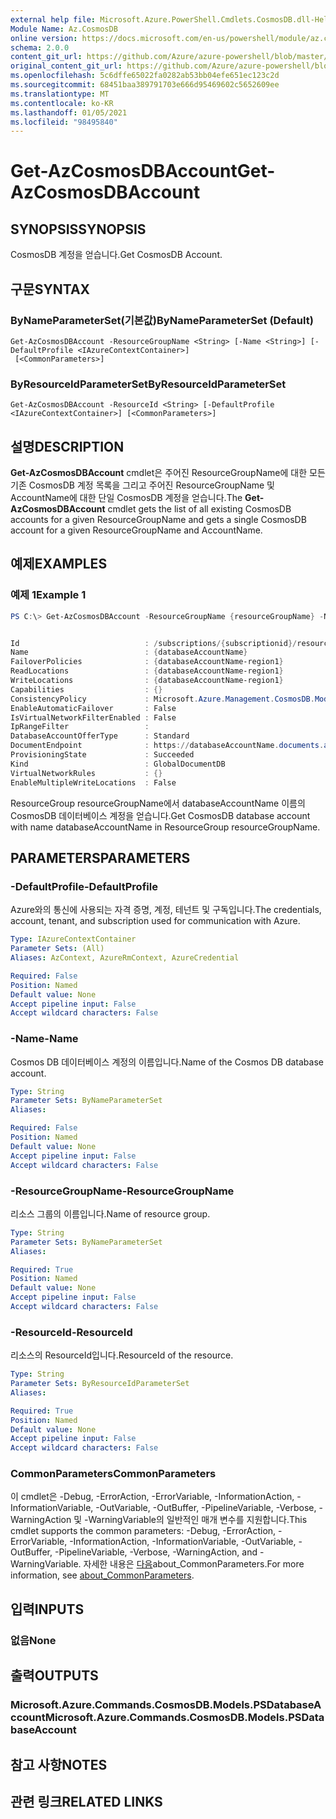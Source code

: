 ```yaml
---
external help file: Microsoft.Azure.PowerShell.Cmdlets.CosmosDB.dll-Help.xml
Module Name: Az.CosmosDB
online version: https://docs.microsoft.com/en-us/powershell/module/az.cosmosdb/get-azcosmosdbaccount
schema: 2.0.0
content_git_url: https://github.com/Azure/azure-powershell/blob/master/src/CosmosDB/CosmosDB/help/Get-AzCosmosDBAccount.md
original_content_git_url: https://github.com/Azure/azure-powershell/blob/master/src/CosmosDB/CosmosDB/help/Get-AzCosmosDBAccount.md
ms.openlocfilehash: 5c6dffe65022fa0282ab53bb04efe651ec123c2d
ms.sourcegitcommit: 68451baa389791703e666d95469602c5652609ee
ms.translationtype: MT
ms.contentlocale: ko-KR
ms.lasthandoff: 01/05/2021
ms.locfileid: "98495840"
---
```

# <span data-ttu-id="ec49d-101">Get-AzCosmosDBAccount</span><span class="sxs-lookup"><span data-stu-id="ec49d-101">Get-AzCosmosDBAccount</span></span>

## <span data-ttu-id="ec49d-102">SYNOPSIS</span><span class="sxs-lookup"><span data-stu-id="ec49d-102">SYNOPSIS</span></span>
<span data-ttu-id="ec49d-103">CosmosDB 계정을 얻습니다.</span><span class="sxs-lookup"><span data-stu-id="ec49d-103">Get CosmosDB Account.</span></span>

## <span data-ttu-id="ec49d-104">구문</span><span class="sxs-lookup"><span data-stu-id="ec49d-104">SYNTAX</span></span>

### <span data-ttu-id="ec49d-105">ByNameParameterSet(기본값)</span><span class="sxs-lookup"><span data-stu-id="ec49d-105">ByNameParameterSet (Default)</span></span>
```
Get-AzCosmosDBAccount -ResourceGroupName <String> [-Name <String>] [-DefaultProfile <IAzureContextContainer>]
 [<CommonParameters>]
```

### <span data-ttu-id="ec49d-106">ByResourceIdParameterSet</span><span class="sxs-lookup"><span data-stu-id="ec49d-106">ByResourceIdParameterSet</span></span>
```
Get-AzCosmosDBAccount -ResourceId <String> [-DefaultProfile <IAzureContextContainer>] [<CommonParameters>]
```

## <span data-ttu-id="ec49d-107">설명</span><span class="sxs-lookup"><span data-stu-id="ec49d-107">DESCRIPTION</span></span>
<span data-ttu-id="ec49d-108">**Get-AzCosmosDBAccount** cmdlet은 주어진 ResourceGroupName에 대한 모든 기존 CosmosDB 계정 목록을 그리고 주어진 ResourceGroupName 및 AccountName에 대한 단일 CosmosDB 계정을 얻습니다.</span><span class="sxs-lookup"><span data-stu-id="ec49d-108">The **Get-AzCosmosDBAccount** cmdlet gets the list of all existing CosmosDB accounts for a given ResourceGroupName and gets a single CosmosDB account for a given ResourceGroupName and AccountName.</span></span>

## <span data-ttu-id="ec49d-109">예제</span><span class="sxs-lookup"><span data-stu-id="ec49d-109">EXAMPLES</span></span>

### <span data-ttu-id="ec49d-110">예제 1</span><span class="sxs-lookup"><span data-stu-id="ec49d-110">Example 1</span></span>
```powershell
PS C:\> Get-AzCosmosDBAccount -ResourceGroupName {resourceGroupName} -Name {databaseAccountName}


Id                            : /subscriptions/{subscriptionid}/resourceGroups/{resourceGroupName}/providers/Microsoft.DocumentDB/databaseAccounts/{databaseAccountName}
Name                          : {databaseAccountName}
FailoverPolicies              : {databaseAccountName-region1}
ReadLocations                 : {databaseAccountName-region1}
WriteLocations                : {databaseAccountName-region1}
Capabilities                  : {}
ConsistencyPolicy             : Microsoft.Azure.Management.CosmosDB.Models.ConsistencyPolicy
EnableAutomaticFailover       : False
IsVirtualNetworkFilterEnabled : False
IpRangeFilter                 :
DatabaseAccountOfferType      : Standard
DocumentEndpoint              : https://databaseAccountName.documents.azure.com:443/
ProvisioningState             : Succeeded
Kind                          : GlobalDocumentDB
VirtualNetworkRules           : {}
EnableMultipleWriteLocations  : False
```

<span data-ttu-id="ec49d-111">ResourceGroup resourceGroupName에서 databaseAccountName 이름의 CosmosDB 데이터베이스 계정을 얻습니다.</span><span class="sxs-lookup"><span data-stu-id="ec49d-111">Get CosmosDB database account with name databaseAccountName in ResourceGroup resourceGroupName.</span></span>

## <span data-ttu-id="ec49d-112">PARAMETERS</span><span class="sxs-lookup"><span data-stu-id="ec49d-112">PARAMETERS</span></span>

### <span data-ttu-id="ec49d-113">-DefaultProfile</span><span class="sxs-lookup"><span data-stu-id="ec49d-113">-DefaultProfile</span></span>
<span data-ttu-id="ec49d-114">Azure와의 통신에 사용되는 자격 증명, 계정, 테넌트 및 구독입니다.</span><span class="sxs-lookup"><span data-stu-id="ec49d-114">The credentials, account, tenant, and subscription used for communication with Azure.</span></span>

```yaml
Type: IAzureContextContainer
Parameter Sets: (All)
Aliases: AzContext, AzureRmContext, AzureCredential

Required: False
Position: Named
Default value: None
Accept pipeline input: False
Accept wildcard characters: False
```

### <span data-ttu-id="ec49d-115">-Name</span><span class="sxs-lookup"><span data-stu-id="ec49d-115">-Name</span></span>
<span data-ttu-id="ec49d-116">Cosmos DB 데이터베이스 계정의 이름입니다.</span><span class="sxs-lookup"><span data-stu-id="ec49d-116">Name of the Cosmos DB database account.</span></span>

```yaml
Type: String
Parameter Sets: ByNameParameterSet
Aliases:

Required: False
Position: Named
Default value: None
Accept pipeline input: False
Accept wildcard characters: False
```

### <span data-ttu-id="ec49d-117">-ResourceGroupName</span><span class="sxs-lookup"><span data-stu-id="ec49d-117">-ResourceGroupName</span></span>
<span data-ttu-id="ec49d-118">리소스 그룹의 이름입니다.</span><span class="sxs-lookup"><span data-stu-id="ec49d-118">Name of resource group.</span></span>

```yaml
Type: String
Parameter Sets: ByNameParameterSet
Aliases:

Required: True
Position: Named
Default value: None
Accept pipeline input: False
Accept wildcard characters: False
```

### <span data-ttu-id="ec49d-119">-ResourceId</span><span class="sxs-lookup"><span data-stu-id="ec49d-119">-ResourceId</span></span>
<span data-ttu-id="ec49d-120">리소스의 ResourceId입니다.</span><span class="sxs-lookup"><span data-stu-id="ec49d-120">ResourceId of the resource.</span></span>

```yaml
Type: String
Parameter Sets: ByResourceIdParameterSet
Aliases:

Required: True
Position: Named
Default value: None
Accept pipeline input: False
Accept wildcard characters: False
```

### <span data-ttu-id="ec49d-121">CommonParameters</span><span class="sxs-lookup"><span data-stu-id="ec49d-121">CommonParameters</span></span>
<span data-ttu-id="ec49d-122">이 cmdlet은 -Debug, -ErrorAction, -ErrorVariable, -InformationAction, -InformationVariable, -OutVariable, -OutBuffer, -PipelineVariable, -Verbose, -WarningAction 및 -WarningVariable의 일반적인 매개 변수를 지원합니다.</span><span class="sxs-lookup"><span data-stu-id="ec49d-122">This cmdlet supports the common parameters: -Debug, -ErrorAction, -ErrorVariable, -InformationAction, -InformationVariable, -OutVariable, -OutBuffer, -PipelineVariable, -Verbose, -WarningAction, and -WarningVariable.</span></span> <span data-ttu-id="ec49d-123">자세한 내용은 [다음](http://go.microsoft.com/fwlink/?LinkID=113216)about_CommonParameters.</span><span class="sxs-lookup"><span data-stu-id="ec49d-123">For more information, see [about_CommonParameters](http://go.microsoft.com/fwlink/?LinkID=113216).</span></span>

## <span data-ttu-id="ec49d-124">입력</span><span class="sxs-lookup"><span data-stu-id="ec49d-124">INPUTS</span></span>

### <span data-ttu-id="ec49d-125">없음</span><span class="sxs-lookup"><span data-stu-id="ec49d-125">None</span></span>

## <span data-ttu-id="ec49d-126">출력</span><span class="sxs-lookup"><span data-stu-id="ec49d-126">OUTPUTS</span></span>

### <span data-ttu-id="ec49d-127">Microsoft.Azure.Commands.CosmosDB.Models.PSDatabaseAccount</span><span class="sxs-lookup"><span data-stu-id="ec49d-127">Microsoft.Azure.Commands.CosmosDB.Models.PSDatabaseAccount</span></span>

## <span data-ttu-id="ec49d-128">참고 사항</span><span class="sxs-lookup"><span data-stu-id="ec49d-128">NOTES</span></span>

## <span data-ttu-id="ec49d-129">관련 링크</span><span class="sxs-lookup"><span data-stu-id="ec49d-129">RELATED LINKS</span></span>
